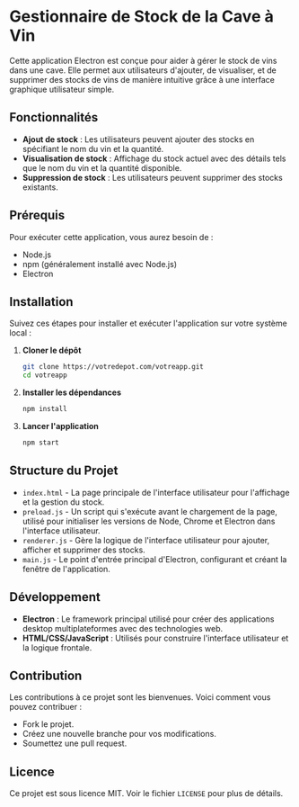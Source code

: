 

# Gestionnaire de Stock de la Cave à Vin

Cette application Electron est conçue pour aider à gérer le stock de vins dans une cave. Elle permet aux utilisateurs d'ajouter, de visualiser, et de supprimer des stocks de vins de manière intuitive grâce à une interface graphique utilisateur simple.

## Fonctionnalités

- **Ajout de stock** : Les utilisateurs peuvent ajouter des stocks en spécifiant le nom du vin et la quantité.
- **Visualisation de stock** : Affichage du stock actuel avec des détails tels que le nom du vin et la quantité disponible.
- **Suppression de stock** : Les utilisateurs peuvent supprimer des stocks existants.

## Prérequis

Pour exécuter cette application, vous aurez besoin de :

- Node.js
- npm (généralement installé avec Node.js)
- Electron

## Installation

Suivez ces étapes pour installer et exécuter l'application sur votre système local :

1. **Cloner le dépôt**
   ```bash
   git clone https://votredepot.com/votreapp.git
   cd votreapp
   ```

2. **Installer les dépendances**
   ```bash
   npm install
   ```

3. **Lancer l'application**
   ```bash
   npm start
   ```

## Structure du Projet

- `index.html` - La page principale de l'interface utilisateur pour l'affichage et la gestion du stock.
- `preload.js` - Un script qui s'exécute avant le chargement de la page, utilisé pour initialiser les versions de Node, Chrome et Electron dans l'interface utilisateur.
- `renderer.js` - Gère la logique de l'interface utilisateur pour ajouter, afficher et supprimer des stocks.
- `main.js` - Le point d'entrée principal d'Electron, configurant et créant la fenêtre de l'application.

## Développement

- **Electron** : Le framework principal utilisé pour créer des applications desktop multiplateformes avec des technologies web.
- **HTML/CSS/JavaScript** : Utilisés pour construire l'interface utilisateur et la logique frontale.

## Contribution

Les contributions à ce projet sont les bienvenues. Voici comment vous pouvez contribuer :
- Fork le projet.
- Créez une nouvelle branche pour vos modifications.
- Soumettez une pull request.

## Licence

Ce projet est sous licence MIT. Voir le fichier `LICENSE` pour plus de détails.


